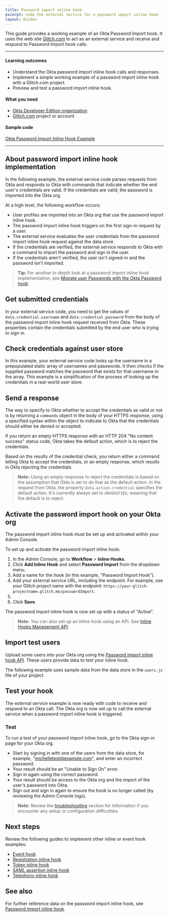 ```yaml
---
title: Password import inline hook
excerpt: Code the external service for a password import inline hook
layout: Guides
---
```


This guide provides a working example of an Okta Password Import hook. It uses the web site [Glitch.com](https://glitch.com) to act as an external service and receive and respond to Password Import hook calls.

---

#### Learning outcomes

* Understand the Okta password import inline hook calls and responses.
* Implement a simple working example of a password import inline hook with a Glitch.com project.
* Preview and test a password import inline hook.

#### What you need

* [Okta Developer Edition organization](https://developer.okta.com/signup/)
* [Glitch.com](https://glitch.com) project or account

#### Sample code

[Okta Password Import Inline Hook Example](https://glitch.com/~okta-passwordimport-inlinehook)

---

## About password import inline hook implementation

In the following example, the external service code parses requests from Okta and responds to Okta with commands that indicate whether the end user's credentials are valid. If the credentials are valid, the password is imported into the Okta org.

At a high level, the following workflow occurs:

* User profiles are imported into an Okta org that use the password import inline hook.
* The password import inline hook triggers on the first sign-in request by a user.
* The external service evaluates the user credentials from the password import inline hook request against the data store.
* If the credentials are verified, the external service responds to Okta with a command to import the password and sign in the user.
* If the credentials aren't verified, the user isn't signed-in and the password isn't imported.

> **Tip:** For another in-depth look at a password import inline hook implementation, see [Migrate user Passwords with the Okta Password hook](https://developer.okta.com/blog/2020/09/18/password-hook-migration).

## Get submitted credentials

In your external service code, you need to get the values of `data.credential.username` and `data.credential.password` from the body of the password import inline hook request received from Okta. These properties contain the credentials submitted by the end user who is trying to sign in.

<HookCommonSetupNote/>

<HookBasicAuthValuesNote/>

<StackSelector snippet="request"/>

## Check credentials against user store

In this example, your external service code looks up the username in a prepopulated static array of usernames and passwords. It then checks if the supplied password matches the password that exists for that username in the array. This example is a simplification of the process of looking up the credentials in a real-world user store.

<StackSelector snippet="check-against-user-store" noSelector/>

## Send a response

The way to specify to Okta whether to accept the credentials as valid or not is by returning a `commands` object in the body of your HTTPS response, using a specified syntax within the object to indicate to Okta that the credentials should either be denied or accepted.

If you return an empty HTTPS response with an HTTP 204 "No content success" status code, Okta takes the default action, which is to reject the credentials.

Based on the results of the credential check, you return either a command telling Okta to accept the credentials, or an empty response, which results in Okta rejecting the credentials.

<StackSelector snippet="send-response" noSelector/>

>**Note:** Using an empty response to reject the credentials is based on the assumption that Okta is set to do that as the default action. In the request from Okta, the property `data.action.credential` specifies the default action. It's currently always set to `UNVERIFIED`, meaning that the default is to reject.

## Activate the password import hook on your Okta org

The password import inline hook must be set up and activated within your Admin Console.

To set up and activate the password import inline hook:

1. In the Admin Console, go to **Workflow** > **Inline Hooks**.
2. Click **Add Inline Hook** and select **Password Import** from the dropdown menu.
3. Add a name for the hook (in this example, "Password Import Hook").
4. Add your external service URL, including the endpoint. For example, use your Glitch project name with the endpoint: `https://your-glitch-projectname.glitch.me/passwordImport`.
5. <HookBasicAuthStep/> <HookOAuthNote/>
6. Click **Save**.

The password import inline hook is now set up with a status of "Active".

> **Note:** You can also set up an inline hook using an API. See [Inline Hooks Management API](https://developer.okta.com/docs/api/openapi/okta-management/management/tag/InlineHook/#tag/InlineHook/operation/createInlineHook).

## Import test users

Upload some users into your Okta org using the [Password import inline hook API](https://developer.okta.com/docs/api/openapi/okta-management/management/tag/InlineHook/#tag/InlineHook/operation/createPasswordImportInlineHook). These users provide data to test your inline hook.

The following example uses sample data from the data store in the `users.js` file of your project.

<StackSelector snippet="password-import-api" noSelector/>

## Test your hook

The external service example is now ready with code to receive and respond to an Okta call. The Okta org is now set up to call the external service when a password import inline hook is triggered.

### Test

To run a test of your password import inline hook, go to the Okta sign-in page for your Okta org.

* Start by signing in with one of the users from the data store, for example, "michelletest@example.com", and enter an incorrect password.
* Your result should be an "Unable to Sign On" error.
* Sign in again using the correct password.
* Your result should be access to the Okta org and the import of the user's password into Okta.
* Sign out and sign in again to ensure the hook is no longer called (by reviewing the Admin Console logs).

> **Note:** Review the [troubleshooting](/docs/guides/common-hook-set-up-steps/nodejs/main/#troubleshoot-hook-implementations) section for information if you encounter any setup or configuration difficulties.

## Next steps

Review the following guides to implement other inline or event hook examples:

* [Event hook](/docs/guides/event-hook-implementation/)
* [Registration inline hook](/docs/guides/registration-inline-hook/)
* [Token inline hook](/docs/guides/token-inline-hook/)
* [SAML assertion inline hook](/docs/guides/saml-inline-hook)
* [Telephony inline hook](/docs/guides/telephony-inline-hook)

## See also

For further reference data on the password import inline hook, see [Password import inline hook](https://developer.okta.com/docs/api/openapi/okta-management/management/tag/InlineHook/#tag/InlineHook/operation/createPasswordImportInlineHook).

